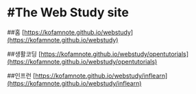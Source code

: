 #The Web Study site
=============================================


##홈
[https://kofamnote.github.io/webstudy](https://kofamnote.github.io/webstudy)

##생활코딩
[https://kofamnote.github.io/webstudy/opentutorials](https://kofamnote.github.io/webstudy/opentutorials)

##인프런
[https://kofamnote.github.io/webstudy/inflearn](https://kofamnote.github.io/webstudy/inflearn)